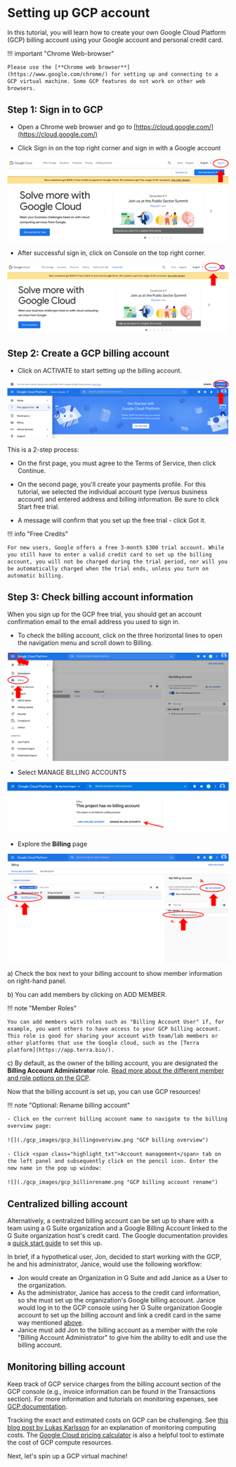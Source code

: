 # Setting up GCP account

In this tutorial, you will learn how to create your own Google Cloud Platform (GCP) billing account using your Google account and personal credit card.

!!! important "Chrome Web-browser"

    Please use the [**Chrome web browser**](https://www.google.com/chrome/) for setting up and connecting to a GCP virtual machine. Some GCP features do not work on other web browsers.

## Step 1: Sign in to GCP

- Open a Chrome web browser and go to [https://cloud.google.com/](https://cloud.google.com/)

- Click <span class="highlight_txt">Sign in</span> on the top right corner and sign in with a Google account

![](./gcp_images/gcp_login.png "GCP sign in button")

- After successful sign in, click on <span class="highlight_txt">Console</span> on the top right corner.

![](./gcp_images/gcp_console.png "GCP console button")

## Step 2: Create a GCP billing account <a name="create-billing"></a>

- Click on <span class="highlight_txt">ACTIVATE</span> to start setting up the billing account.

![](./gcp_images/gcp_activatefreetrial.png "GCP activate free trial button")

This is a 2-step process:

- On the first page, you must agree to the Terms of Service, then click <span class="highlight_txt">Continue</span>.

- On the second page, you'll create your payments profile. For this tutorial, we selected the individual account type (versus business account) and entered address and billing information. Be sure to click <span class="highlight_txt">Start free trial</span>.

- A message will confirm that you set up the free trial - click <span class="highlight_txt">Got it</span>.

!!! info "Free Credits"

    For new users, Google offers a free 3-month $300 trial account. While you still have to enter a valid credit card to set up the billing account, you will not be charged during the trial period, nor will you be automatically charged when the trial ends, unless you turn on automatic billing.

## Step 3: Check billing account information

When you sign up for the GCP free trial, you should get an account confirmation email to the email address you used to sign in.

- To check the billing account, click on the three horizontal lines to open the navigation menu and scroll down to <span class="highlight_txt">Billing</span>.

![](./gcp_images/gcp_billingtab.png "GCP billing tab")

- Select <span class="highlight_txt">MANAGE BILLING ACCOUNTS</span>

![](./gcp_images/gcp_billingsetup.png "GCP billing setup")

- Explore the **Billing** page

![](./gcp_images/gcp_billingaccountmember.png "GCP billing account information")

a) Check the box next to your billing account to show member information on right-hand panel.

b) You can add members by clicking on <span class="highlight_txt">ADD MEMBER</span>.

!!! note "Member Roles"

    You can add members with roles such as "Billing Account User" if, for example, you want others to have access to your GCP billing account. This role is good for sharing your account with team/lab members or other platforms that use the Google cloud, such as the [Terra platform](https://app.terra.bio/).

c) By default, as the owner of the billing account, you are designated the **Billing Account Administrator** role. [Read more about the different member and role options on the GCP](https://cloud.google.com/billing/docs/how-to/billing-access).

Now that the billing account is set up, you can use GCP resources!

!!! note "Optional: Rename billing account"

    - Click on the current billing account name to navigate to the billing overview page:

    ![](./gcp_images/gcp_billingoverview.png "GCP billing overview")

    - Click <span class="highlight_txt">Account management</span> tab on the left panel and subsequently click on the pencil icon. Enter the new name in the pop up window:

    ![](./gcp_images/gcp_billinrename.png "GCP billing account rename")

## Centralized billing account

Alternatively, a centralized billing account can be set up to share with a team using a G Suite organization and a Google Billing Account linked to the G Suite organization host's credit card. The Google documentation provides a [quick start guide](https://cloud.google.com/resource-manager/docs/quickstart-organizations) to set this up.

In brief, if a hypothetical user, Jon, decided to start working with the GCP, he and his administrator, Janice, would use the following workflow:

- Jon would create an Organization in G Suite and add Janice as a User to the organization.
- As the administrator, Janice has access to the credit card information, so she must set up the organization's Google billing account. Janice would log in to the GCP console using her G Suite organization Google account to set up the billing account and link a credit card in the same way mentioned [above](#create-billing).
- Janice must add Jon to the billing account as a member with the role "Billing Account Administrator" to give him the ability to edit and use the billing account.

## Monitoring billing account

Keep track of GCP service charges from the billing account section of the GCP console (e.g., invoice information can be found in the <span class="highlight_txt">Transactions</span> section). For more information and tutorials on monitoring expenses, see [GCP documentation](https://cloud.google.com/billing/docs).

Tracking the exact and estimated costs on GCP can be challenging. See [this blog post by Lukas Karlsson](https://medium.com/@lukwam/reconcile-your-monthly-gcp-invoice-with-bigquery-billing-export-b36ae0c961e) for an explanation of monitoring computing costs. The [Google Cloud pricing calculator](https://cloud.google.com/products/calculator/#id=) is also a helpful tool to estimate the cost of GCP compute resources.

Next, let's spin up a GCP virtual machine!
